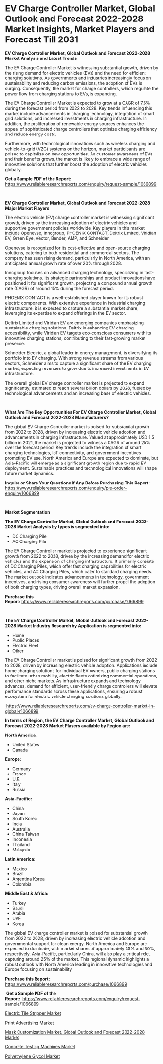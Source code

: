 <p><h1>EV Charge Controller Market, Global Outlook and Forecast 2022-2028 Market Insights, Market Players and Forecast Till 2031</h1></p><p><strong>EV Charge Controller Market, Global Outlook and Forecast 2022-2028 Market Analysis and Latest Trends</strong></p>
<p><p>The EV Charge Controller Market is witnessing substantial growth, driven by the rising demand for electric vehicles (EVs) and the need for efficient charging solutions. As governments and industries increasingly focus on sustainability and reducing carbon emissions, the adoption of EVs is surging. Consequently, the market for charge controllers, which regulate the power flow from charging stations to EVs, is expanding. </p><p>The EV Charge Controller Market is expected to grow at a CAGR of 7.6% during the forecast period from 2022 to 2028. Key trends influencing this market include advancements in charging technology, integration of smart grid solutions, and increased investments in charging infrastructure. In addition, the proliferation of renewable energy sources enhances the appeal of sophisticated charge controllers that optimize charging efficiency and reduce energy costs. </p><p>Furthermore, with technological innovations such as wireless charging and vehicle-to-grid (V2G) systems on the horizon, market participants are poised to capitalize on new opportunities. As customer awareness of EVs and their benefits grows, the market is likely to embrace a wide range of innovative solutions that further boost the adoption of electric vehicles globally.</p></p>
<p><strong>Get a Sample PDF of the Report:&nbsp;</strong> <a href="https://www.reliableresearchreports.com/enquiry/request-sample/1066899">https://www.reliableresearchreports.com/enquiry/request-sample/1066899</a></p>
<p>&nbsp;</p>
<p><strong>EV Charge Controller Market, Global Outlook and Forecast 2022-2028 Major Market Players</strong></p>
<p><p>The electric vehicle (EV) charge controller market is witnessing significant growth, driven by the increasing adoption of electric vehicles and supportive government policies worldwide. Key players in this market include Openevse, Inncgroup, PHOENIX CONTACT, Deltrix Limited, Viridian EV, Green Eye, Vector, Bender, AMP, and Schneider.</p><p>Openevse is recognized for its cost-effective and open-source charging solutions, catering to both residential and commercial sectors. The company has seen rising demand, particularly in North America, with an anticipated annual growth rate of over 20% through 2028.</p><p>Inncgroup focuses on advanced charging technology, specializing in fast-charging solutions. Its strategic partnerships and product innovations have positioned it for significant growth, projecting a compound annual growth rate (CAGR) of around 15% during the forecast period.</p><p>PHOENIX CONTACT is a well-established player known for its robust electric components. With extensive experience in industrial charging infrastructure, it is expected to capture a substantial market share, leveraging its expertise to expand offerings in the EV sector.</p><p>Deltrix Limited and Viridian EV are emerging companies emphasizing sustainable charging solutions. Deltrix is enhancing EV charging accessibility, while Viridian EV targets eco-conscious consumers with its innovative charging stations, contributing to their fast-growing market presence.</p><p>Schneider Electric, a global leader in energy management, is diversifying its portfolio into EV charging. With strong revenue streams from various sectors, Schneider aims to capture a significant share of the EV charging market, expecting revenues to grow due to increased investments in EV infrastructure.</p><p>The overall global EV charge controller market is projected to expand significantly, estimated to reach several billion dollars by 2028, fueled by technological advancements and an increasing base of electric vehicles.</p></p>
<p>&nbsp;</p>
<p><strong>What Are The Key Opportunities For EV Charge Controller Market, Global Outlook and Forecast 2022-2028 Manufacturers?</strong></p>
<p><p>The global EV Charge Controller market is poised for substantial growth from 2022 to 2028, driven by increasing electric vehicle adoption and advancements in charging infrastructure. Valued at approximately USD 1.5 billion in 2021, the market is projected to witness a CAGR of around 25% over the forecast period. Key trends include the integration of smart charging technologies, IoT connectivity, and government incentives promoting EV use. North America and Europe are expected to dominate, but Asia-Pacific will emerge as a significant growth region due to rapid EV deployment. Sustainable practices and technological innovations will shape future market dynamics.</p></p>
<p><strong>Inquire or Share Your Questions If Any Before Purchasing This Report:</strong> <a href="https://www.reliableresearchreports.com/enquiry/pre-order-enquiry/1066899">https://www.reliableresearchreports.com/enquiry/pre-order-enquiry/1066899</a></p>
<p>&nbsp;</p>
<p><strong>Market Segmentation</strong></p>
<p><strong>The EV Charge Controller Market, Global Outlook and Forecast 2022-2028 Market Analysis by types is segmented into:</strong></p>
<p><ul><li>DC Charging Pile</li><li>AC Charging Pile</li></ul></p>
<p><p>The EV Charge Controller market is projected to experience significant growth from 2022 to 2028, driven by the increasing demand for electric vehicles and the expansion of charging infrastructure. It primarily consists of DC Charging Piles, which offer fast charging capabilities for electric vehicles, and AC Charging Piles, which cater to standard charging needs. The market outlook indicates advancements in technology, government incentives, and rising consumer awareness will further propel the adoption of both charging types, driving overall market expansion.</p></p>
<p><strong>Purchase this Report:&nbsp;</strong><a href="https://www.reliableresearchreports.com/purchase/1066899">https://www.reliableresearchreports.com/purchase/1066899</a></p>
<p>&nbsp;</p>
<p><strong>The EV Charge Controller Market, Global Outlook and Forecast 2022-2028 Market Industry Research by Application is segmented into:</strong></p>
<p><ul><li>Home</li><li>Public Places</li><li>Electric Fleet</li><li>Other</li></ul></p>
<p><p>The EV Charge Controller market is poised for significant growth from 2022 to 2028, driven by increasing electric vehicle adoption. Applications include home charging solutions for individual EV owners, public charging stations to facilitate urban mobility, electric fleets optimizing commercial operations, and other niche markets. As infrastructure expands and technology advances, demand for efficient, user-friendly charge controllers will elevate performance standards across these applications, ensuring a robust ecosystem for electric vehicle charging solutions globally.</p></p>
<p><a href="https://www.reliableresearchreports.com/ev-charge-controller-market-in-global-r1066899">&nbsp;https://www.reliableresearchreports.com/ev-charge-controller-market-in-global-r1066899</a></p>
<p><strong>In terms of Region, the EV Charge Controller Market, Global Outlook and Forecast 2022-2028 Market Players available by Region are:</strong></p>
<p>
    <p> <strong> North America: </strong>
        <ul>
            <li>United States</li>
            <li>Canada</li>
        </ul>
        </p> 
    <p> <strong> Europe: </strong>
        <ul>
            <li>Germany</li>
            <li>France</li>
            <li>U.K.</li>
            <li>Italy</li>
            <li>Russia</li>
        </ul>
        </p> 
    <p> <strong> Asia-Pacific: </strong>
        <ul>
            <li>China</li>
            <li>Japan</li>
            <li>South Korea</li>
            <li>India</li>
            <li>Australia</li>
            <li>China Taiwan</li>
            <li>Indonesia</li>
            <li>Thailand</li>
            <li>Malaysia</li>
        </ul>
        </p> 
    <p> <strong> Latin America: </strong>
        <ul>
            <li>Mexico</li>
            <li>Brazil</li>
            <li>Argentina Korea</li>
            <li>Colombia</li>
        </ul>
        </p> 
    <p> <strong> Middle East & Africa: </strong>
        <ul>
            <li>Turkey</li>
            <li>Saudi</li>
            <li>Arabia</li>
            <li>UAE</li>
            <li>Korea</li>
        </ul>
    </p>
    </p>
<p><p>The global EV charge controller market is poised for substantial growth from 2022 to 2028, driven by increasing electric vehicle adoption and governmental support for clean energy. North America and Europe are expected to dominate, with market shares of approximately 35% and 30%, respectively. Asia-Pacific, particularly China, will also play a critical role, capturing around 25% of the market. This regional dynamic highlights a robust outlook with North America leading in innovative technologies and Europe focusing on sustainability.</p></p>
<p><strong>Purchase this Report: </strong><a href="https://www.reliableresearchreports.com/purchase/1066899">https://www.reliableresearchreports.com/purchase/1066899</a></p>
<p>&nbsp;<strong>Get a Sample PDF of the Report:&nbsp;&nbsp;</strong><a href="https://www.reliableresearchreports.com/enquiry/request-sample/1066899">https://www.reliableresearchreports.com/enquiry/request-sample/1066899</a></p>
<p><strong></strong></p>
<p><p><a href="https://medium.com/@keith.sutherland8067/the-electric-tile-stripper-market-is-experiencing-higher-than-anticipated-demand-compared-to-f4815c1ffcd9">Electric Tile Stripper Market</a></p><p><a href="https://www.linkedin.com/pulse/global-perspectives-print-advertising-market-trends-forecast-x6hff?trackingId=pQzGj9PrTamqmx%2FTsebnZg%3D%3D">Print Advertising Market</a></p><p><a href="https://github.com/KamrulHadi87/Market-Research-Report-List-1/blob/main/mask-customization-market-global-outlook-and-forecast-2022-2028-market.md">Mask Customization Market, Global Outlook and Forecast 2022-2028 Market</a></p><p><a href="https://medium.com/@keith.sutherland8067/the-global-concrete-testing-machines-market-is-a-dynamic-and-growing-industry-0b6d28301584">Concrete Testing Machines Market</a></p><p><a href="https://issuu.com/reportprime-2/docs/polyethylene-glycol-market-size-203_453054e669b838">Polyethylene Glycol Market</a></p></p>